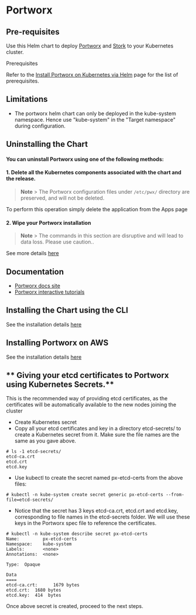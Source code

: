 # Portworx

## **Pre-requisites**

Use this Helm chart to deploy [Portworx](https://portworx.com/) and [Stork](https://docs.portworx.com/scheduler/kubernetes/stork.html) to your Kubernetes cluster.

Prerequisites

Refer to the [Install Portworx on Kubernetes via Helm](https://docs.portworx.com/portworx-install-with-kubernetes/install-px-helm/#pre-requisites) page for the list of prerequisites.

## **Limitations**
* The portworx helm chart can only be deployed in the kube-system namespace. Hence use "kube-system" in the "Target namespace" during configuration.

## **Uninstalling the Chart**

#### You can uninstall Portworx using one of the following methods:

#### **1. Delete all the Kubernetes components associated with the chart and the release.**

> **Note** > The Portworx configuration files under `/etc/pwx/` directory are preserved, and will not be deleted.

To perform this operation simply delete the application from the Apps page

#### **2. Wipe your Portworx installation**
> **Note** > The commands in this section are disruptive and will lead to data loss. Please use caution..

See more details [here](https://2.1.docs.portworx.com/portworx-install-with-kubernetes/install-px-helm/#uninstall)

## **Documentation**
* [Portworx docs site](https://docs.portworx.com/install-with-other/rancher/rancher-2.x/#step-1-install-rancher)
* [Portworx interactive tutorials](https://docs.portworx.com/scheduler/kubernetes/px-k8s-interactive.html)

## **Installing the Chart using the CLI**

See the installation details [here](https://2.1.docs.portworx.com/portworx-install-with-kubernetes/install-px-helm/)

## **Installing Portworx on AWS**
 
See the installation details [here](https://2.1.docs.portworx.com/cloud-references/auto-disk-provisioning/aws)

## ** Giving your etcd certificates to Portworx using Kubernetes Secrets.**
This is the recommended way of providing etcd certificates, as the certificates will be automatically available to the new nodes joining the cluster

* Create Kubernetes secret
* Copy all your etcd certificates and key in a directory etcd-secrets/ to create a Kubernetes secret from it. Make sure the file names are the same as you gave above.

```
# ls -1 etcd-secrets/
etcd-ca.crt
etcd.crt
etcd.key
```

* Use kubectl to create the secret named px-etcd-certs from the above files:
```
# kubectl -n kube-system create secret generic px-etcd-certs --from-file=etcd-secrets/
```

* Notice that the secret has 3 keys etcd-ca.crt, etcd.crt and etcd.key, corresponding to file names in the etcd-secrets folder. We will use these keys in the Portworx spec file to reference the certificates.

```
# kubectl -n kube-system describe secret px-etcd-certs
Name:         px-etcd-certs
Namespace:    kube-system
Labels:       <none>
Annotations:  <none>

Type:  Opaque

Data
====
etcd-ca.crt:      1679 bytes
etcd.crt:  1680 bytes
etcd.key:  414  bytes
```
Once above secret is created, proceed to the next steps.
